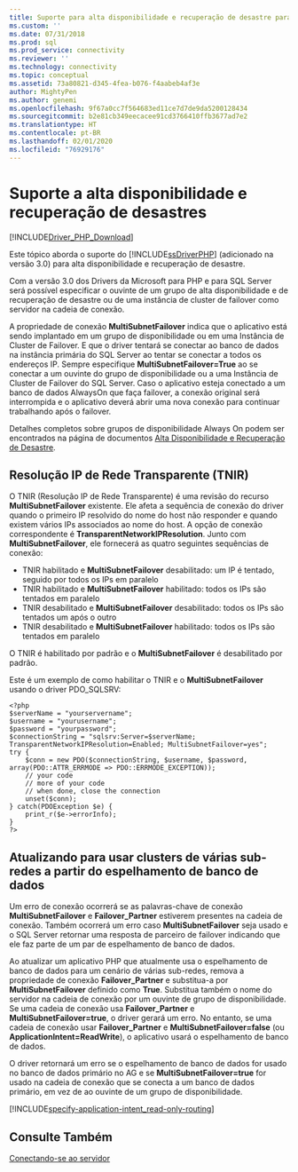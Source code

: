 ```yaml
---
title: Suporte para alta disponibilidade e recuperação de desastre para os Drivers da Microsoft para PHP e para SQL Server | Microsoft Docs
ms.custom: ''
ms.date: 07/31/2018
ms.prod: sql
ms.prod_service: connectivity
ms.reviewer: ''
ms.technology: connectivity
ms.topic: conceptual
ms.assetid: 73a80821-d345-4fea-b076-f4aabeb4af3e
author: MightyPen
ms.author: genemi
ms.openlocfilehash: 9f67a0cc7f564683ed11ce7d7de9da5200128434
ms.sourcegitcommit: b2e81cb349eecacee91cd3766410ffb3677ad7e2
ms.translationtype: HT
ms.contentlocale: pt-BR
ms.lasthandoff: 02/01/2020
ms.locfileid: "76929176"
---
```

# <a name="support-for-high-availability-disaster-recovery"></a>Suporte a alta disponibilidade e recuperação de desastres
[!INCLUDE[Driver_PHP_Download](../../includes/driver_php_download.md)]

Este tópico aborda o suporte do [!INCLUDE[ssDriverPHP](../../includes/ssdriverphp_md.md)] (adicionado na versão 3.0) para alta disponibilidade e recuperação de desastre.

Com a versão 3.0 dos Drivers da Microsoft para PHP e para SQL Server será possível especificar o ouvinte de um grupo de alta disponibilidade e de recuperação de desastre ou de uma instância de cluster de failover como servidor na cadeia de conexão.

A propriedade de conexão **MultiSubnetFailover** indica que o aplicativo está sendo implantado em um grupo de disponibilidade ou em uma Instância de Cluster de Failover. E que o driver tentará se conectar ao banco de dados na instância primária do SQL Server ao tentar se conectar a todos os endereços IP. Sempre especifique **MultiSubnetFailover=True** ao se conectar a um ouvinte do grupo de disponibilidade ou a uma Instância de Cluster de Failover do SQL Server. Caso o aplicativo esteja conectado a um banco de dados AlwaysOn que faça failover, a conexão original será interrompida e o aplicativo deverá abrir uma nova conexão para continuar trabalhando após o failover.

Detalhes completos sobre grupos de disponibilidade Always On podem ser encontrados na página de documentos [Alta Disponibilidade e Recuperação de Desastre](https://docs.microsoft.com/sql/relational-databases/native-client/features/sql-server-native-client-support-for-high-availability-disaster-recovery).

## <a name="transparent-network-ip-resolution-tnir"></a>Resolução IP de Rede Transparente (TNIR)

O TNIR (Resolução IP de Rede Transparente) é uma revisão do recurso **MultiSubnetFailover** existente. Ele afeta a sequência de conexão do driver quando o primeiro IP resolvido do nome do host não responder e quando existem vários IPs associados ao nome do host. A opção de conexão correspondente é **TransparentNetworkIPResolution**. Junto com **MultiSubnetFailover**, ele fornecerá as quatro seguintes sequências de conexão: 

- TNIR habilitado e **MultiSubnetFailover** desabilitado: um IP é tentado, seguido por todos os IPs em paralelo
- TNIR habilitado e **MultiSubnetFailover** habilitado: todos os IPs são tentados em paralelo
- TNIR desabilitado e **MultiSubnetFailover** desabilitado: todos os IPs são tentados um após o outro
- TNIR desabilitado e **MultiSubnetFailover** habilitado: todos os IPs são tentados em paralelo

O TNIR é habilitado por padrão e o **MultiSubnetFailover** é desabilitado por padrão.

Este é um exemplo de como habilitar o TNIR e o **MultiSubnetFailover** usando o driver PDO_SQLSRV:

```
<?php
$serverName = "yourservername";
$username = "yourusername";
$password = "yourpassword";
$connectionString = "sqlsrv:Server=$serverName; TransparentNetworkIPResolution=Enabled; MultiSubnetFailover=yes";
try {
    $conn = new PDO($connectionString, $username, $password, array(PDO::ATTR_ERRMODE => PDO::ERRMODE_EXCEPTION));
    // your code 
    // more of your code
    // when done, close the connection
    unset($conn);
} catch(PDOException $e) {
    print_r($e->errorInfo);
}
?>
```

## <a name="upgrading-to-use-multi-subnet-clusters-from-database-mirroring"></a>Atualizando para usar clusters de várias sub-redes a partir do espelhamento de banco de dados  
Um erro de conexão ocorrerá se as palavras-chave de conexão **MultiSubnetFailover** e **Failover_Partner** estiverem presentes na cadeia de conexão. Também ocorrerá um erro caso **MultiSubnetFailover** seja usado e o SQL Server retornar uma resposta de parceiro de failover indicando que ele faz parte de um par de espelhamento de banco de dados.  
  
Ao atualizar um aplicativo PHP que atualmente usa o espelhamento de banco de dados para um cenário de várias sub-redes, remova a propriedade de conexão **Failover_Partner** e substitua-a por **MultiSubnetFailover** definido como **True**. Substitua também o nome do servidor na cadeia de conexão por um ouvinte de grupo de disponibilidade. Se uma cadeia de conexão usa **Failover_Partner** e **MultiSubnetFailover=true**, o driver gerará um erro. No entanto, se uma cadeia de conexão usar **Failover_Partner** e **MultiSubnetFailover=false** (ou **ApplicationIntent=ReadWrite**), o aplicativo usará o espelhamento de banco de dados.  
  
O driver retornará um erro se o espelhamento de banco de dados for usado no banco de dados primário no AG e se **MultiSubnetFailover=true** for usado na cadeia de conexão que se conecta a um banco de dados primário, em vez de ao ouvinte de um grupo de disponibilidade.  

[!INCLUDE[specify-application-intent_read-only-routing](~/includes/paragraph-content/specify-application-intent-read-only-routing.md)]


## <a name="see-also"></a>Consulte Também  
[Conectando-se ao servidor](../../connect/php/connecting-to-the-server.md)  
  
